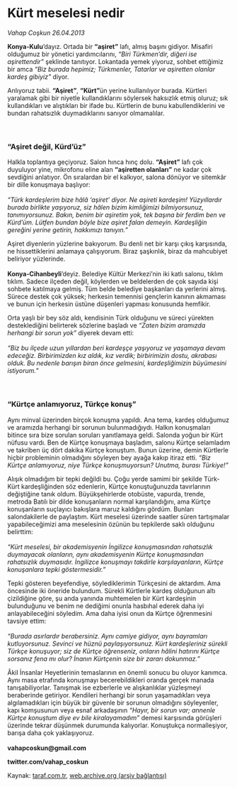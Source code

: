 # Kürt meselesi nedir

*Vahap Coşkun 26.04.2013*

<div class="yazi"><p><b>Konya-Kulu</b>’dayız. Ortada bir <b>“aşiret”</b> lafı, almış başını gidiyor. Misafiri olduğumuz bir yönetici yardımcılarını, <i>“Biri Türkmen’dir, diğeri ise aşirettendir” </i>şeklinde tanıtıyor. Lokantada yemek yiyoruz, sohbet ettiğimiz bir amca <i>“Biz burada hepimiz; Türkmenler, Tatarlar ve aşiretten olanlar kardeş gibiyiz”</i> diyor. </p>
<p>Anlıyoruz tabii. <b>“Aşiret”</b>, <b>“Kürt”</b>ün yerine kullanılıyor burada. Kürtleri yaralamak gibi bir niyetle kullandıklarını söylersek haksızlık etmiş oluruz; sık kullandıkları ve alıştıkları bir ifade bu. Kürtlerin de bunu kabullendiklerini ve bundan rahatsızlık duymadıklarını sanıyor olmamalılar.<br/><br/><br/></p>
<h3>“Aşiret değil, Kürd’üz”</h3>
<p>Halkla toplantıya geçiyoruz. Salon hınca hınç dolu. <b>“Aşiret”</b> lafı çok duyuluyor yine, mikrofonu eline alan <b>“aşiretten olanları”</b> ne kadar çok sevdiğini anlatıyor. Ön sıralardan bir el kalkıyor, salona dönüyor ve sitemkâr bir dille konuşmaya başlıyor:<br/><br/><i>“Türk kardeşlerim bize hâlâ ‘aşiret’ diyor. Ne aşireti kardeşim! Yüzyıllardır burada birlikte yaşıyoruz, siz hâlen bizim kimliğimizi bilmiyorsunuz, tanımıyorsunuz. Bakın, benim bir aşiretim yok, tek başına bir ferdim ben ve Kürd’üm. Lütfen bundan böyle bize aşiret falan demeyin. Kardeşliğin gereğini yerine getirin, hakkımızı tanıyın.” </i></p>
<p>Aşiret diyenlerin yüzlerine bakıyorum. Bu denli net bir karşı çıkış karşısında, ne hissettiklerini anlamaya çalışıyorum. Biraz şaşkınlık, biraz da mahcubiyet beliriyor yüzlerinde.<br/><br/><b>Konya-Cihanbeyli</b>’deyiz. Belediye Kültür Merkezi’nin iki katlı salonu, tıklım tıklım. Sadece ilçeden değil, köylerden ve beldelerden de çok sayıda kişi sohbete katılmaya gelmiş. Tüm belde belediye başkanları da yerlerini almış. Sürece destek çok yüksek; herkesin temennisi gençlerin kanının akmaması ve bunun için herkesin üstüne düşenleri yapması konusunda hemfikir. </p>
<p>Orta yaşlı bir bey söz aldı, kendisinin Türk olduğunu ve süreci yürekten desteklediğini belirterek sözlerine başladı ve <i>“Zaten bizim aramızda herhangi bir sorun yok”</i> diyerek devam etti:<br/><br/><i>“Biz bu ilçede uzun yıllardan beri kardeşçe yaşıyoruz ve yaşamaya devam edeceğiz. Birbirimizden kız aldık, kız verdik; birbirimizin dostu, akrabası olduk. Bu nedenle barışın biran önce gelmesini, kardeşliğimizin büyümesini istiyorum.” <br/><br/><br/></i></p>
<h3>“Kürtçe anlamıyoruz, Türkçe konuş”</h3>
<p>Aynı minval üzerinden birçok konuşma yapıldı. Ana tema, kardeş olduğumuz ve aramızda herhangi bir sorunun bulunmadığıydı. Halkın konuşmaları bitince sıra bize sorulan soruları yanıtlamaya geldi. Salonda yoğun bir Kürt nüfusu vardı. Ben de Kürtçe konuşmaya başladım, salonu Kürtçe selamladım ve takriben üç dört dakika Kürtçe konuştum. Bunun üzerine, demin Kürtlerle hiçbir probleminin olmadığını söyleyen bey ayağa kakıp itiraz etti. <i>“Biz Kürtçe anlamıyoruz, niye Türkçe konuşmuyorsun? Unutma, burası Türkiye!”</i> </p>
<p>Alışık olmadığım bir tepki değildi bu. Çoğu yerde samimi bir şekilde Türk-Kürt kardeşliğinden söz edenlerin, Kürtçe konuştuğunuzda tavırlarının değiştiğine tanık oldum. Büyükşehirlerde otobüste, vapurda, trende, metroda Batılı bir dilde konuşanların normal karşılandığını, ama Kürtçe konuşanların suçlayıcı bakışlara maruz kaldığını gördüm. Bunları salondakilerle de paylaştım. Kürt meselesi üzerinde saatler süren tartışmalar yapabileceğimizi ama meselesinin özünün bu tepkilerde saklı olduğunu belirttim:<br/><br/><i>“Kürt meselesi, bir akademisyenin İngilizce konuşmasından rahatsızlık duymayacak olanların, aynı akademisyenin Kürtçe konuşmasından rahatsızlık duymasıdır. İngilizce konuşmayı takdirle karşılayanların, Kürtçe konuşanlara tepki göstermesidir.” </i></p>
<p>Tepki gösteren beyefendiye, söylediklerimin Türkçesini de aktardım. Ama öncesinde iki öneride bulundum. Sürekli Kürtlerle kardeş olduğunun altı çizildiğine göre, şu anda yanında muhtemelen bir Kürt kardeşinin bulunduğunu ve benim ne dediğimi onunla hasbıhal ederek daha iyi anlayabileceğini söyledim. Ama daha iyisi onun da Kürtçe öğrenmesini tavsiye ettim:<br/><br/><i>“Burada asırlardır berabersiniz. Aynı camiye gidiyor, aynı bayramları kutluyorsunuz. Sevinci ve hüznü paylaşıyorsunuz. Kürt kardeşleriniz sürekli Türkçe konuşuyor; siz de Kürtçe öğrenseniz, onların hâlini hatırını Kürtçe sorsanız fena mı olur? İnanın Kürtçenin size bir zararı dokunmaz.” </i></p>
<p>Âkil İnsanlar Heyetlerinin temaslarının en önemli sonucu bu oluyor kanımca. Aynı masa etrafında konuşmayı becerebildikleri oranda gerçek manada tanışabiliyorlar. Tanışmak ise ezberlerle ve alışkanlıklar yüzleşmeyi beraberinde getiriyor. Kendileri herhangi bir sorun yaşamadıkları veya algılamadıkları için büyük bir güvenle bir sorunun olmadığını söyleyenler, kapı komşusunun veya esnaf arkadaşının <i>“Hayır, bir sorun var; annenle Kürtçe konuştum diye ev bile kiralayamadım”</i> demesi karşısında görüşleri üzerinde tekrar düşünmek durumunda kalıyorlar. Konuştukça normalleşiyor, barışa daha çok yaklaşıyoruz.<br/><br/><b>vahapcoskun@gmail.com</b><b> </b></p>
<p><b>twitter.com/vahap_coskun</b></p>
</div>

Kaynak: [taraf.com.tr](http://www.taraf.com.tr/vahap-coskun/makale-kurt-meselesi-nedir.htm), [web.archive.org (arşiv bağlantısı)](http://web.archive.org/web/20131107153238/http://www.taraf.com.tr/vahap-coskun/makale-kurt-meselesi-nedir.htm)
